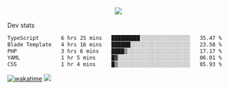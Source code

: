 <h3 align="center">
  <a href="https://github.com/spoopy2023">
      <img src="https://github-profile-trophy.vercel.app/?username=Spoopy2023&no-bg=true&no-frame=true">
  </a>
</h3>

Dev stats
<!--START_SECTION:waka-->

```txt
TypeScript       6 hrs 25 mins   █████████░░░░░░░░░░░░░░░░   35.47 %
Blade Template   4 hrs 16 mins   ██████░░░░░░░░░░░░░░░░░░░   23.58 %
PHP              3 hrs 6 mins    ████▒░░░░░░░░░░░░░░░░░░░░   17.17 %
YAML             1 hr 5 mins     █▓░░░░░░░░░░░░░░░░░░░░░░░   06.01 %
CSS              1 hr 4 mins     █▒░░░░░░░░░░░░░░░░░░░░░░░   05.93 %
```

<!--END_SECTION:waka-->
[![wakatime](https://wakatime.com/badge/user/018ece4c-ff65-47b1-86a2-26e4e720c978.svg)](https://wakatime.com/@mac_g)
<img src="https://camo.githubusercontent.com/935c1e1091fb0ce9d975d06263ed4bc014721cd7e52b557f59b07c85da01afe3/68747470733a2f2f6b6f6d617265762e636f6d2f67687076632f3f757365726e616d653d5843726166744d616e3532266c6162656c3d566965777326636f6c6f723d626c7565267374796c653d706c6173746963">
